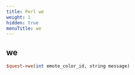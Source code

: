 ```yaml
---
title: Perl we
weight: 1
hidden: true
menuTitle: we
---
```

## we
```perl
$quest->we(int emote_color_id, string message)
```